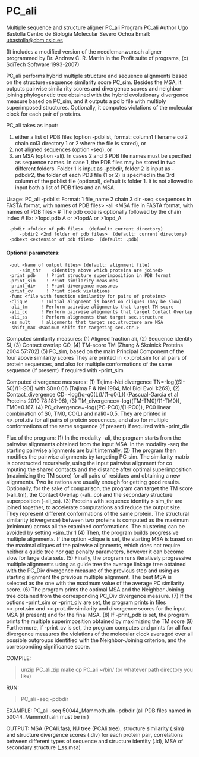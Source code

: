 # PC_ali
Multiple sequence and structure aligner PC_ali
Program PC_ali
Author Ugo Bastolla Centro de Biologia Molecular Severo Ochoa
Email: <ubastolla@cbm.csic.es>

(It includes a modified version of the needlemanwunsch aligner programmed by Dr. Andrew C. R. Martin in the Profit suite of programs, (c) SciTech Software 1993-2007)

PC_ali performs hybrid multiple structure and sequence alignments based on the structure+sequence similarity score PC_sim. Besides the MSA, it outputs pairwise simila
rity scores and divergence scores and neighbor-joining phylogenetic tree obtained with the hybrid evolutionary divergence measure based on PC_sim, and it outputs a pd
b file with multiply superimposed structures. Optionally, it computes violations of the molecular clock for each pair of proteins.

PC_ali takes as input:
1) either a list of PDB files (option -pdblist, format: column1 filename col2 chain col3 directory 1 or 2 where the file is stored), or
2) not aligned sequences (option -seq), or
3) an MSA (option -ali).
In cases 2 and 3 PDB file names must be specified as sequence names.
In case 1, the PDB files may be stored in two different folders. Folder 1 is input as -pdbdir, folder 2 is input as -pdbdir2, the folder of each PDB file (1 or 2) is specified in the 3rd column of the pdblist file (optional), default is folder 1. 
It is not allowed to input both a list of PDB files and an MSA.

Usage:
PC_ali  -pdblist <List of PDB files> Format: 1 file_name 2 chain 3 dir 
        -seq <sequences in FASTA format, with names of PDB files>
	-ali <MSA file in FASTA format, with names of PDB files>
	# The pdb code is optionally followed by the chain index
	# Ex: >1opd.pdb A or >1opdA or >1opd_A

	 -pbdir <folder of pdb files>  (default: current directory)
         -pbdir2 <2nd folder of pdb files>  (default: current directory)
	 -pdbext <extension of pdb files>  (default: .pdb)
#### Optional parameters:
	 -out <Name of output files> (default: alignment file)
         -sim_thr    <identity above which proteins are joined>
	 -print_pdb    ! Print structure superimposition in PDB format
	 -print_sim    ! Print similarity measures
	 -print_div    ! Print divergence measures
	 -print_cv     ! Print clock violations
	 -func <file with function similarity for pairs of proteins>
  	 -clique     ! Initial alignment is based on cliques (may be slow)
	 -ali_tm     ! Perform pairwise alignments that target TM score
	 -ali_co     ! Perform pairwise alignments that target Contact Overlap
	 -ali_ss     ! Perform alignments that target sec.structure
	 -ss_mult    ! alignments that target sec.structure are MSA
	 -shift_max <Maximum shift for targeting sec.str.>

Computed similarity measures:
(1) Aligned fraction ali,
(2) Sequence identity SI,
(3) Contact overlap CO,
(4) TM-score TM (Zhang & Skolnick Proteins 2004 57:702)
(5) PC_sim, based on the main Principal Component of the four above similarity scores
They are printed in <>.prot.sim for all pairs of protein sequences, and also for multiple conformations of the same sequence (if present) if required with -print_sim

Computed divergence measures:
(1) Tajima-Nei divergence TN=-log((SI-S0)/(1-S0)) with S0=0.06 (Tajima F & Nei 1984, Mol Biol Evol 1:269),
(2) Contact_divergence CD=-log((q-q0(L))/(1-q0(L)) (Pascual-Garcia et al Proteins 2010 78:181-96),
(3) TM_divergence=-log((TM-TM0)/(1-TM0)), TM0=0.167.
(4) PC_divergence=-log((PC-PC0)/(1-PC0)), PC0 linear combination of S0, TM0, CO(L) and nali0=0.5.
They are printed in <>.prot.div for all pairs of protein sequences, and also for multiple conformations of the same sequence (if present) if required with -print_div

Flux of the program:
(1) In the modality -ali, the program starts from the pairwise alignments obtained from the input MSA. In the modality -seq the starting pairwise alignments are built
 internally.
(2) The program then modifies the pairwise alignments by targeting PC_sim. The similarity matrix is constructed recursively, using the input pairwise alignment for co
mputing the shared contacts and the distance after optimal superimposition (maximizing the TM score) for all pairs of residues and obtaining a new alignments. Two ite
rations are usually enough for getting good results. Optionally, for the sake of comparison, the program can target the TM score (-ali_tm), the Contact Overlap (-ali_
co) and the secondary structure superposition (-ali_ss).
(3) Proteins with sequence identity > sim_thr are joined together, to accelerate computations and reduce the output size. They represent different conformations of the same protein. The structural similarity (divergence) between two proteins is computed as the maximum (minimum) across all the examined conformations. The clustering can be avoided by setting -sim_thr 1
(4) Then, the program builds progressive multiple alignments. If the option -clique is set, the starting MSA is based on the maximal cliques of the pairwise alignments, which does not require neither a guide tree nor gap penalty parameters, however it can become slow for large data sets.
(5) Finally, the program runs iteratively progressive multiple alignments using as guide tree the average linkage tree obtained with the PC_Div divergence measure of the previous step and using as starting alignment the previous multiple alignment. The best MSA is selected as the one with the maximum value of the average PC similarity score.
(6) The program prints the optimal MSA and the Neighbor Joining tree obtained from the corresponding PC_Div divergence measure.
(7) If the options -print_sim or -print_div are set, the program prints in files <>.prot.sim and <>.prot.div similarity and divergence scores for the input MSA (if present) and for the final MSA.
(8) If -print_pdb is set, the program prints the multiple superimposition obtained by maximizing the TM score
(9) Furthermore, if -print_cv is set, the program computes and prints for all four divergence measures the violations of the molecular clock averaged over all possible outgroups identified with the Neighbor-Joining criterion, and the corresponding significance score.


COMPILE:
>unzip PC_ali.zip
>make
>cp PC_ali ~/bin/ (or whatever path directory you like)

RUN:
>PC_ali -seq <sequence file> -pdbdir <path to PDB files>

EXAMPLE: PC_ali -seq 50044_Mammoth.aln -pdbdir <PDBPATH>
(all PDB files named in 50044_Mammoth.aln must be in <PDBPATH>)

OUTPUT:
MSA (PCAli.fas),
NJ tree (PCAli.tree), 
structure similarity (.sim) and structure divergence scores (.div) for each protein pair,
correlations between different types of sequence and structure identity (.id),
MSA of secondary structure (_ss.msa)
